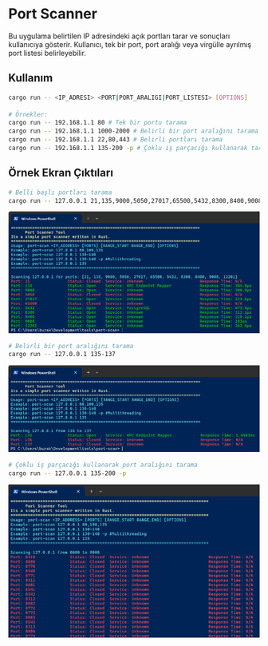 # Port Scanner

Bu uygulama belirtilen IP adresindeki açık portları tarar ve sonuçları kullanıcıya gösterir. Kullanıcı, tek bir port, port aralığı veya virgülle ayrılmış port listesi belirleyebilir.

## Kullanım

```bash
cargo run -- <IP_ADRESI> <PORT|PORT_ARALIGI|PORT_LISTESI> [OPTIONS]

# Örnekler:
cargo run -- 192.168.1.1 80 # Tek bir portu tarama
cargo run -- 192.168.1.1 1000-2000 # Belirli bir port aralığını tarama
cargo run -- 192.168.1.1 22,80,443 # Belirli portları tarama
cargo run -- 192.168.1.1 135-200 -p # Çoklu iş parçacığı kullanarak tarama
```

## Örnek Ekran Çıktıları

```bash
# Belli başlı portları tarama
cargo run -- 127.0.0.1 21,135,9000,5050,27017,65500,5432,8300,8400,9008,12201
```

![port_scan_00.png](../images/port_scan_00.png)

```bash
# Belirli bir port aralığını tarama
cargo run -- 127.0.0.1 135-137
```

![port_scan_01.png](../images/port_scan_01.png)

```bash
# Çoklu iş parçacığı kullanarak port aralığını tarama
cargo run -- 127.0.0.1 135-200 -p
```

![port_scan_02.png](../images/port_scan_02.png)
